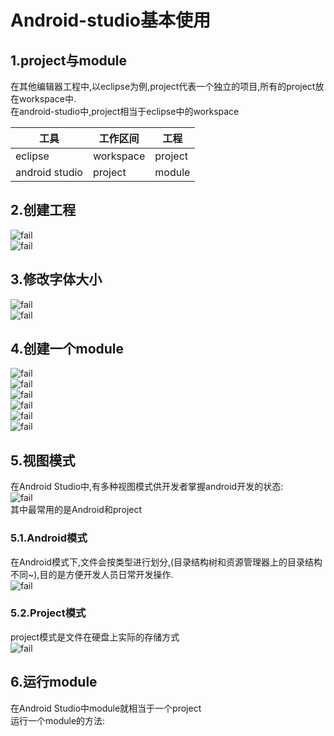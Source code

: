 # Android-studio基本使用

## 1.project与module
在其他编辑器工程中,以eclipse为例,project代表一个独立的项目,所有的project放在workspace中.<br>
在android-studio中,project相当于eclipse中的workspace<br>

|工具|工作区间|工程|
|----|-------|----|
|eclipse|workspace|project|
|android studio|project|module|

## 2.创建工程
![fail](img/2.1.PNG)<br>
![fail](img/2.2.PNG)<br>

## 3.修改字体大小
![fail](img/2.3.PNG)<br>
![fail](img/2.4.PNG)<br>

## 4.创建一个module
![fail](img/2.5.PNG)<br>
![fail](img/2.6.PNG)<br>
![fail](img/2.7.PNG)<br>
![fail](img/2.8.PNG)<br>
![fail](img/2.9.PNG)<br>
![fail](img/2.10.PNG)<br>

## 5.视图模式
在Android Studio中,有多种视图模式供开发者掌握android开发的状态:<br>
![fail](img/2.11.PNG)<br>
其中最常用的是Android和project<br>

### 5.1.Android模式
在Android模式下,文件会按类型进行划分,(目录结构树和资源管理器上的目录结构不同~),目的是方便开发人员日常开发操作.<br>
![fail](img/2.12.PNG)<br>

### 5.2.Project模式
project模式是文件在硬盘上实际的存储方式<br>
![fail](img/2.13.PNG)<br>

## 6.运行module
在Android Studio中module就相当于一个project<br>
运行一个module的方法:<br>